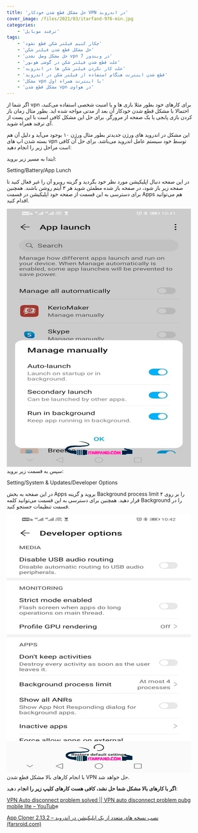 ```yaml
---
title: 'حل مشکل قطع شدن خودکار VPN در اندروید'
cover_image: /files/2021/03/itarfand-976-min.jpg
categories:
    - 'ترفند موبایل'
tags:
    - 'چکار کنیم فیلتر شکن قطع نشود'
    - 'حل مشکل قطع شدن فیلتر شکن'
    - 'حل مشکل وصل نشدن vpn در ویندوز 7'
    - 'علت قطع شدن فیلتر شکن در گوشی هونور'
    - 'علت کار نکردن فیلتر شکن ها در اندروید'
    - 'قطع شدن اینترنت هنگام استفاده از فیلتر شکن در اندروید'
    - 'مشکل vpn با اینترنت همراه اول'
    - 'مشکل قطع شدن vpn در هواوی'
---
```


اگر شما از vpn برای کارهای خود بطور مثلا بازی ها و یا امنیت شخصی استفاده می‌کنید، احتمالا با مشکل قطع شدن خودکار آن بعد از مدتی مواجه شده اید. بطور مثال زمان باز کردن بازی پابجی یا یک صفحه از مرورگر. برای حل این مشکل کافی است با این پست از آی ترفند همراه شوید.

این مشکل در اندروید های ورژن جدیدتر بطور مثال ورژن ۱۰ بوجود می‌آید و دلیل آن هم بسته شدن اپ های vpn توسط خود سیستم عامل اندروید می‌باشد. برای حل آن کافی است مراحل زیر را انجام دهید:

ابتدا به مسیر زیر بروید:

Setting/Battery/App Lunch

در این صفحه دنبال اپلیکیشن مورد نظر خود بگردید و گزینه روبرو آن را غیر فعال کنید تا صفحه زیر باز شود، در صفحه باز شده مطمئن شوید هر ۳ آیتم روشن باشند. همچنین برای دسترسی به این قسمت از صفحه خود اپلیکیشن در قسمت Apps هم می‌توانید اقدام کنید.

![mhkarami97](/files/2021/03/itarfand-975-min.jpg)  
سپس به قسمت زیر بروید:

Setting/System &amp; Updates/Developer Options

در این صفحه به بخش Apps بروید و گزینه Background process limit را بر روی ۴ قرار دهید. همچنین برای دسترسی به این قسمت می‌توانید کلمه Background را در قسمت تنظیمات جستجو کنید.

![mhkarami97](/files/2021/03/itarfand-974-min.jpg)  
با انجام کارهای بالا مشکل قطع شدن VPN حل خواهد شد.

**اگر با کارهای بالا مشکل شما حل نشد، کافی هست کارهای کلیپ زیر را انج**ام دهید:

[VPN Auto disconnect problem solved || VPN auto disconnect problem pubg mobile lite – YouTub](https://www.youtube.com/watch?v=Rz66esR049s)e

[App Cloner 2.13.2 – نصب نسخه های متعدد از یک اپلیکیشن در اندروید (farsroid.com)](https://www.farsroid.com/app-cloner-android/)  